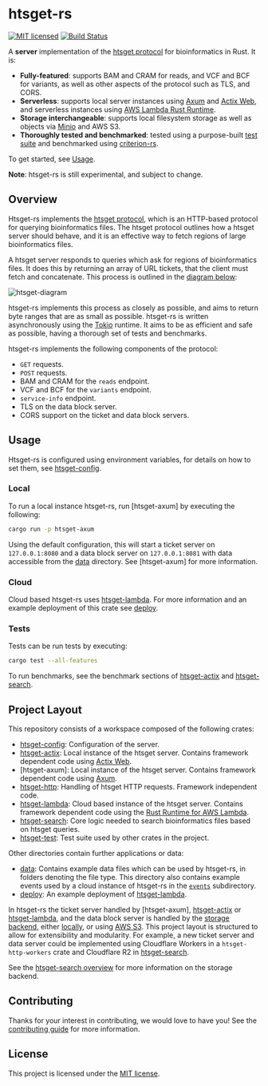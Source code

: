 # htsget-rs

[![MIT licensed][mit-badge]][mit-url]
[![Build Status][actions-badge]][actions-url]

[mit-badge]: https://img.shields.io/badge/license-MIT-blue.svg
[mit-url]: https://github.com/umccr/htsget-rs/blob/main/LICENSE
[actions-badge]: https://github.com/umccr/htsget-rs/actions/workflows/tests.yml/badge.svg
[actions-url]: https://github.com/umccr/htsget-rs/actions?query=workflow%3Atests+branch%3Amain


A **server** implementation of the [htsget protocol][htsget-protocol] for bioinformatics in Rust. It is:
* **Fully-featured**: supports BAM and CRAM for reads, and VCF and BCF for variants, as well as other aspects of the protocol such as TLS, and CORS.
* **Serverless**: supports local server instances using [Axum][axum] and [Actix Web][actix-web], and serverless instances using [AWS Lambda Rust Runtime][aws-lambda-rust-runtime].
* **Storage interchangeable**: supports local filesystem storage as well as objects via [Minio][minio] and AWS S3.
* **Thoroughly tested and benchmarked**: tested using a purpose-built [test suite][htsget-test] and benchmarked using [criterion-rs].

To get started, see [Usage].

**Note**: htsget-rs is still experimental, and subject to change.

[actix-web]: https://github.com/actix/actix-web
[criterion-rs]: https://github.com/bheisler/criterion.rs
[Usage]: #usage

## Overview

Htsget-rs implements the [htsget protocol][htsget-protocol], which is an HTTP-based protocol for querying bioinformatics files. 
The htsget protocol outlines how a htsget server should behave, and it is an effective way to fetch regions of large bioinformatics files. 

A htsget server responds to queries which ask for regions of bioinformatics files. It does this by returning an array of URL
tickets, that the client must fetch and concatenate. This process is outlined in the [diagram below][htsget-diagram]:

![htsget-diagram][htsget-diagram-png]

htsget-rs implements this process as closely as possible, and aims to return byte ranges that are as small as possible.
htsget-rs is written asynchronously using the [Tokio] runtime. It aims to be as efficient and safe as possible, having
a thorough set of tests and benchmarks.

htsget-rs implements the following components of the protocol:
* `GET` requests.
* `POST` requests.
* BAM and CRAM for the `reads` endpoint.
* VCF and BCF for the `variants` endpoint.
* `service-info` endpoint. 
* TLS on the data block server. 
* CORS support on the ticket and data block servers.

[htsget-protocol]: http://samtools.github.io/hts-specs/htsget.html
[htsget-diagram]: http://samtools.github.io/hts-specs/htsget.html#diagram-of-core-mechanic
[htsget-diagram-png]: https://samtools.github.io/hts-specs/pub/htsget-ticket.png
[tokio]: https://github.com/tokio-rs/tokio

## Usage

Htsget-rs is configured using environment variables, for details on how to set them, see [htsget-config].

### Local
To run a local instance htsget-rs, run [htsget-axum] by executing the following:
```sh
cargo run -p htsget-axum
```
Using the default configuration, this will start a ticket server on `127.0.0.1:8080` and a data block server on `127.0.0.1:8081`
with data accessible from the [data] directory. See [htsget-axum] for more information.

### Cloud
Cloud based htsget-rs uses [htsget-lambda]. For more information and an example deployment of this crate see 
[deploy].

### Tests

Tests can be run tests by executing:

```sh
cargo test --all-features
```

To run benchmarks, see the benchmark sections of [htsget-actix][htsget-actix-benches] and [htsget-search][htsget-search-benches].

[htsget-actix-benches]: htsget-actix/README.md#Benchmarks
[htsget-search-benches]: htsget-search/README.md#Benchmarks

## Project Layout

This repository consists of a workspace composed of the following crates:

- [htsget-config]: Configuration of the server.
- [htsget-actix]: Local instance of the htsget server. Contains framework dependent code using [Actix Web][actix-web].
- [htsget-axum]: Local instance of the htsget server. Contains framework dependent code using [Axum][axum].
- [htsget-http]: Handling of htsget HTTP requests. Framework independent code.
- [htsget-lambda]: Cloud based instance of the htsget server. Contains framework dependent
code using the [Rust Runtime for AWS Lambda][aws-lambda-rust-runtime].
- [htsget-search]: Core logic needed to search bioinformatics files based on htsget queries.
- [htsget-test]: Test suite used by other crates in the project.

Other directories contain further applications or data:
- [data]: Contains example data files which can be used by htsget-rs, in folders denoting the file type.
This directory also contains example events used by a cloud instance of htsget-rs in the [`events`][data-events] subdirectory.
- [deploy]: An example deployment of [htsget-lambda].

In htsget-rs the ticket server handled by [htsget-axum], [htsget-actix] or [htsget-lambda], and the data
block server is handled by the [storage backend][storage-backend], either [locally][local-storage], or using [AWS S3][s3-storage].
This project layout is structured to allow for extensibility and modularity. For example, a new ticket server and data server could 
be implemented using Cloudflare Workers in a `htsget-http-workers` crate and Cloudflare R2 in [htsget-search].

See the [htsget-search overview][htsget-search-overview] for more information on the storage backend.

[axum]: https://github.com/tokio-rs/axum
[htsget-config]: htsget-config
[htsget-actix]: htsget-actix
[htsget-http]: htsget-http
[htsget-lambda]: htsget-lambda
[htsget-search]: htsget-search
[htsget-search-overview]: htsget-search/README.md#Overview
[htsget-test]: htsget-test

[storage-backend]: htsget-search/src/storage
[local-storage]: htsget-search/src/storage/local.rs
[s3-storage]: htsget-search/src/storage/s3.rs

[data]: data
[deploy]: deploy

[actix-web]: https://actix.rs/
[aws-lambda-rust-runtime]: https://github.com/awslabs/aws-lambda-rust-runtime
[data-events]: data/events

## Contributing

Thanks for your interest in contributing, we would love to have you! 
See the [contributing guide][contributing] for more information.

[contributing]: CONTRIBUTING.md

## License

This project is licensed under the [MIT license][license].

[htsget-actix]: htsget-actix
[htsget-lambda]: htsget-lambda
[license]: LICENSE
[aws-lambda-rust-runtime]: https://github.com/awslabs/aws-lambda-rust-runtime
[minio]: https://min.io/